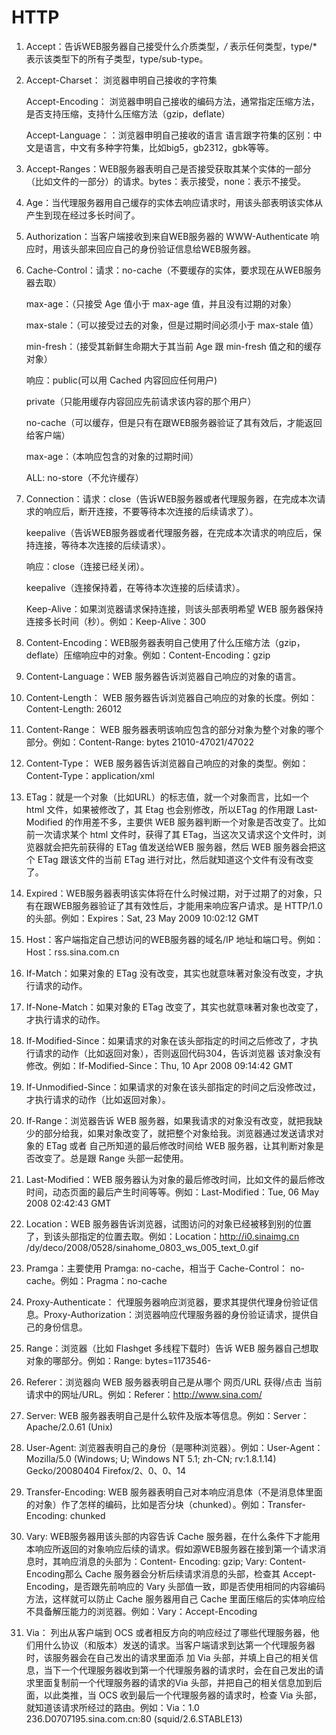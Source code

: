#   HTTP


1.   Accept：告诉WEB服务器自己接受什么介质类型，*/* 表示任何类型，type/* 表示该类型下的所有子类型，type/sub-type。

2.   Accept-Charset： 浏览器申明自己接收的字符集

     Accept-Encoding： 浏览器申明自己接收的编码方法，通常指定压缩方法，是否支持压缩，支持什么压缩方法（gzip，deflate）

     Accept-Language：：浏览器申明自己接收的语言
     语言跟字符集的区别：中文是语言，中文有多种字符集，比如big5，gb2312，gbk等等。

3. Accept-Ranges：WEB服务器表明自己是否接受获取其某个实体的一部分（比如文件的一部分）的请求。bytes：表示接受，none：表示不接受。

4. Age：当代理服务器用自己缓存的实体去响应请求时，用该头部表明该实体从产生到现在经过多长时间了。

5. Authorization：当客户端接收到来自WEB服务器的 WWW-Authenticate 响应时，用该头部来回应自己的身份验证信息给WEB服务器。

6. Cache-Control：请求：no-cache（不要缓存的实体，要求现在从WEB服务器去取）

    max-age：（只接受 Age 值小于 max-age 值，并且没有过期的对象）

    max-stale：（可以接受过去的对象，但是过期时间必须小于 max-stale 值）

    min-fresh：（接受其新鲜生命期大于其当前 Age 跟 min-fresh 值之和的缓存对象）

    响应：public(可以用 Cached 内容回应任何用户)

    private（只能用缓存内容回应先前请求该内容的那个用户）

    no-cache（可以缓存，但是只有在跟WEB服务器验证了其有效后，才能返回给客户端）

    max-age：（本响应包含的对象的过期时间）

    ALL: no-store（不允许缓存）

7. Connection：请求：close（告诉WEB服务器或者代理服务器，在完成本次请求的响应后，断开连接，不要等待本次连接的后续请求了）。

    keepalive（告诉WEB服务器或者代理服务器，在完成本次请求的响应后，保持连接，等待本次连接的后续请求）。

    响应：close（连接已经关闭）。

    keepalive（连接保持着，在等待本次连接的后续请求）。

    Keep-Alive：如果浏览器请求保持连接，则该头部表明希望 WEB 服务器保持连接多长时间（秒）。例如：Keep-Alive：300

8.  Content-Encoding：WEB服务器表明自己使用了什么压缩方法（gzip，deflate）压缩响应中的对象。例如：Content-Encoding：gzip

9.  Content-Language：WEB 服务器告诉浏览器自己响应的对象的语言。

10. Content-Length： WEB 服务器告诉浏览器自己响应的对象的长度。例如：Content-Length: 26012

11. Content-Range： WEB 服务器表明该响应包含的部分对象为整个对象的哪个部分。例如：Content-Range: bytes 21010-47021/47022

12. Content-Type： WEB 服务器告诉浏览器自己响应的对象的类型。例如：Content-Type：application/xml

13.  ETag：就是一个对象（比如URL）的标志值，就一个对象而言，比如一个 html 文件，如果被修改了，其 Etag 也会别修改，所以ETag 的作用跟 Last-Modified 的作用差不多，主要供 WEB 服务器判断一个对象是否改变了。比如前一次请求某个 html 文件时，获得了其 ETag，当这次又请求这个文件时，浏览器就会把先前获得的 ETag 值发送给WEB 服务器，然后 WEB 服务器会把这个 ETag 跟该文件的当前 ETag 进行对比，然后就知道这个文件有没有改变了。

14.  Expired：WEB服务器表明该实体将在什么时候过期，对于过期了的对象，只有在跟WEB服务器验证了其有效性后，才能用来响应客户请求。是 HTTP/1.0 的头部。例如：Expires：Sat, 23 May 2009 10:02:12 GMT

15.  Host：客户端指定自己想访问的WEB服务器的域名/IP 地址和端口号。例如：Host：rss.sina.com.cn

16.  If-Match：如果对象的 ETag 没有改变，其实也就意味著对象没有改变，才执行请求的动作。

17. If-None-Match：如果对象的 ETag 改变了，其实也就意味著对象也改变了，才执行请求的动作。

18.  If-Modified-Since：如果请求的对象在该头部指定的时间之后修改了，才执行请求的动作（比如返回对象），否则返回代码304，告诉浏览器 该对象没有修改。例如：If-Modified-Since：Thu, 10 Apr 2008 09:14:42 GMT

19. If-Unmodified-Since：如果请求的对象在该头部指定的时间之后没修改过，才执行请求的动作（比如返回对象）。

20. If-Range：浏览器告诉 WEB 服务器，如果我请求的对象没有改变，就把我缺少的部分给我，如果对象改变了，就把整个对象给我。浏览器通过发送请求对象的 ETag 或者 自己所知道的最后修改时间给 WEB 服务器，让其判断对象是否改变了。总是跟 Range 头部一起使用。

21.  Last-Modified：WEB 服务器认为对象的最后修改时间，比如文件的最后修改时间，动态页面的最后产生时间等等。例如：Last-Modified：Tue, 06 May 2008 02:42:43 GMT

22.  Location：WEB 服务器告诉浏览器，试图访问的对象已经被移到别的位置了，到该头部指定的位置去取。例如：Location：http://i0.sinaimg.cn /dy/deco/2008/0528/sinahome_0803_ws_005_text_0.gif

23.  Pramga：主要使用 Pramga: no-cache，相当于 Cache-Control： no-cache。例如：Pragma：no-cache

24.  Proxy-Authenticate： 代理服务器响应浏览器，要求其提供代理身份验证信息。Proxy-Authorization：浏览器响应代理服务器的身份验证请求，提供自己的身份信息。

25. Range：浏览器（比如 Flashget 多线程下载时）告诉 WEB 服务器自己想取对象的哪部分。例如：Range: bytes=1173546-

26.  Referer：浏览器向 WEB 服务器表明自己是从哪个 网页/URL 获得/点击 当前请求中的网址/URL。例如：Referer：http://www.sina.com/

27.  Server: WEB 服务器表明自己是什么软件及版本等信息。例如：Server：Apache/2.0.61 (Unix)

28.  User-Agent: 浏览器表明自己的身份（是哪种浏览器）。例如：User-Agent：Mozilla/5.0 (Windows; U; Windows NT 5.1; zh-CN; rv:1.8.1.14) Gecko/20080404 Firefox/2、0、0、14

29.  Transfer-Encoding: WEB 服务器表明自己对本响应消息体（不是消息体里面的对象）作了怎样的编码，比如是否分块（chunked）。例如：Transfer-Encoding: chunked

30.  Vary: WEB服务器用该头部的内容告诉 Cache 服务器，在什么条件下才能用本响应所返回的对象响应后续的请求。假如源WEB服务器在接到第一个请求消息时，其响应消息的头部为：Content- Encoding: gzip; Vary: Content-Encoding那么 Cache 服务器会分析后续请求消息的头部，检查其 Accept-Encoding，是否跟先前响应的 Vary 头部值一致，即是否使用相同的内容编码方法，这样就可以防止 Cache 服务器用自己 Cache 里面压缩后的实体响应给不具备解压能力的浏览器。例如：Vary：Accept-Encoding

31. Via： 列出从客户端到 OCS 或者相反方向的响应经过了哪些代理服务器，他们用什么协议（和版本）发送的请求。当客户端请求到达第一个代理服务器时，该服务器会在自己发出的请求里面添 加 Via 头部，并填上自己的相关信息，当下一个代理服务器收到第一个代理服务器的请求时，会在自己发出的请求里面复制前一个代理服务器的请求的Via 头部，并把自己的相关信息加到后面，以此类推，当 OCS 收到最后一个代理服务器的请求时，检查 Via 头部，就知道该请求所经过的路由。例如：Via：1.0 236.D0707195.sina.com.cn:80 (squid/2.6.STABLE13)